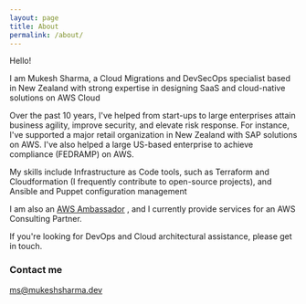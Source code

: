 ```yaml
---
layout: page
title: About
permalink: /about/
---
```


Hello!

I am Mukesh Sharma, a Cloud Migrations and DevSecOps specialist based in New Zealand with strong expertise in designing SaaS and cloud-native solutions on AWS Cloud

Over the past 10 years, I've helped from start-ups to large enterprises attain business agility, improve security, and elevate risk response. For instance, I've supported a major retail organization in New Zealand with SAP solutions on AWS. I've also helped a large US-based enterprise to achieve compliance (FEDRAMP) on AWS.

My skills include Infrastructure as Code tools, such as Terraform and Cloudformation (I frequently contribute to open-source projects), and Ansible and Puppet configuration management

I am also an  [AWS Ambassador](https://aws.amazon.com/partners/ambassadors/?cards-body.sort-by=item.additionalFields.ambassadorName&cards-body.sort-order=asc&awsf.apn-ambassadors-location=*all&cards-body.q=Mukesh%2BSharma&cards-body.q_operator=AND) , and I currently provide services for an AWS Consulting Partner.

If you're looking for DevOps and Cloud architectural assistance, please get in touch. 


### Contact me
[ms@mukeshsharma.dev](mailto:ms@mukeshsharma..dev)
